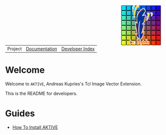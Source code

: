 
<a href='doc/logo.md'><img src='doc/assets/aktive-logo-128.png' style='float:right;'></a>

||||
|---|---|---|
|Project|[Documentation](doc/index.md)|[Developer Index](doc/dev/index.md)|

# Welcome

Welcome to `AKTIVE`, Andreas Kupries's Tcl Image Vector Extension.

This is the README for developers.

# Guides

  - [How To Install AKTIVE](doc/howtos/install.md)
